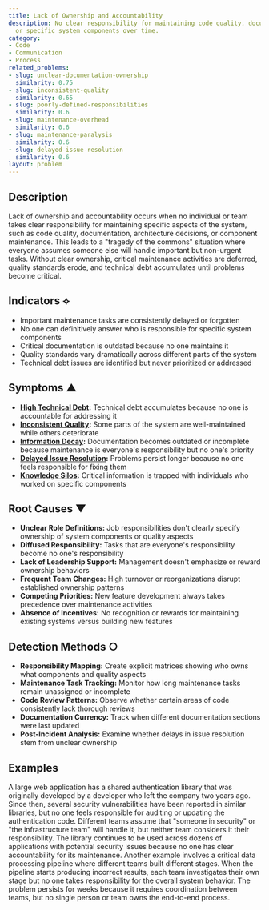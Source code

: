 ```yaml
---
title: Lack of Ownership and Accountability
description: No clear responsibility for maintaining code quality, documentation,
  or specific system components over time.
category:
- Code
- Communication
- Process
related_problems:
- slug: unclear-documentation-ownership
  similarity: 0.75
- slug: inconsistent-quality
  similarity: 0.65
- slug: poorly-defined-responsibilities
  similarity: 0.6
- slug: maintenance-overhead
  similarity: 0.6
- slug: maintenance-paralysis
  similarity: 0.6
- slug: delayed-issue-resolution
  similarity: 0.6
layout: problem
---
```


## Description

Lack of ownership and accountability occurs when no individual or team takes clear responsibility for maintaining specific aspects of the system, such as code quality, documentation, architecture decisions, or component maintenance. This leads to a "tragedy of the commons" situation where everyone assumes someone else will handle important but non-urgent tasks. Without clear ownership, critical maintenance activities are deferred, quality standards erode, and technical debt accumulates until problems become critical.

## Indicators ⟡
- Important maintenance tasks are consistently delayed or forgotten
- No one can definitively answer who is responsible for specific system components
- Critical documentation is outdated because no one maintains it
- Quality standards vary dramatically across different parts of the system
- Technical debt issues are identified but never prioritized or addressed

## Symptoms ▲
- **[High Technical Debt](high-technical-debt.md):** Technical debt accumulates because no one is accountable for addressing it
- **[Inconsistent Quality](inconsistent-quality.md):** Some parts of the system are well-maintained while others deteriorate
- **[Information Decay](information-decay.md):** Documentation becomes outdated or incomplete because maintenance is everyone's responsibility but no one's priority
- **[Delayed Issue Resolution](delayed-issue-resolution.md):** Problems persist longer because no one feels responsible for fixing them
- **[Knowledge Silos](knowledge-silos.md):** Critical information is trapped with individuals who worked on specific components

## Root Causes ▼
- **Unclear Role Definitions:** Job responsibilities don't clearly specify ownership of system components or quality aspects
- **Diffused Responsibility:** Tasks that are everyone's responsibility become no one's responsibility
- **Lack of Leadership Support:** Management doesn't emphasize or reward ownership behaviors
- **Frequent Team Changes:** High turnover or reorganizations disrupt established ownership patterns
- **Competing Priorities:** New feature development always takes precedence over maintenance activities
- **Absence of Incentives:** No recognition or rewards for maintaining existing systems versus building new features

## Detection Methods ○
- **Responsibility Mapping:** Create explicit matrices showing who owns what components and quality aspects
- **Maintenance Task Tracking:** Monitor how long maintenance tasks remain unassigned or incomplete
- **Code Review Patterns:** Observe whether certain areas of code consistently lack thorough reviews
- **Documentation Currency:** Track when different documentation sections were last updated
- **Post-Incident Analysis:** Examine whether delays in issue resolution stem from unclear ownership

## Examples

A large web application has a shared authentication library that was originally developed by a developer who left the company two years ago. Since then, several security vulnerabilities have been reported in similar libraries, but no one feels responsible for auditing or updating the authentication code. Different teams assume that "someone in security" or "the infrastructure team" will handle it, but neither team considers it their responsibility. The library continues to be used across dozens of applications with potential security issues because no one has clear accountability for its maintenance. Another example involves a critical data processing pipeline where different teams built different stages. When the pipeline starts producing incorrect results, each team investigates their own stage but no one takes responsibility for the overall system behavior. The problem persists for weeks because it requires coordination between teams, but no single person or team owns the end-to-end process.